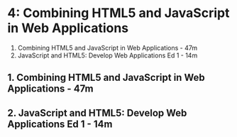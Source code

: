# 4: Combining HTML5 and JavaScript in Web Applications

1. Combining HTML5 and JavaScript in Web Applications - 47m
2. JavaScript and HTML5: Develop Web Applications Ed 1 - 14m

## 1. Combining HTML5 and JavaScript in Web Applications - 47m
## 2. JavaScript and HTML5: Develop Web Applications Ed 1 - 14m
